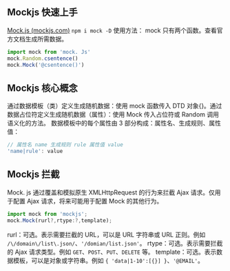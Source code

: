 
## Mockjs 快速上手
[Mock.js (mockjs.com)](http://mockjs.com/examples.html)
`npm i mock -D`
使用方法：
mock 只有两个函数。查看官方文档生成所需数据。
``` ts
import mock from 'mock. Js'
mock.Random.csentence()
mock.Mock('@csentence()')
```

## Mockjs 核心概念
通过数据模板（类）定义生成随机数据：使用 mock 函数传入 DTD 对象{}。通过数据占位符定义生成随机数据（属性）：使用 Mock 传入占位符或 Random 调用语义化的方法。
数据模板中的每个属性由 3 部分构成：属性名、生成规则、属性值：
``` js
// 属性名 name 生成规则 rule 属性值 value
'name|rule': value
```

## Mockjs 拦截
Mock. js 通过覆盖和模拟原生 XMLHttpRequest 的行为来拦截 Ajax 请求。仅用于配置 Ajax 请求，将来可能用于配置 Mock 的其他行为。

```js
import mock from 'mockjs';
mock.Mock(rurl?,rtype:?,template);
```
rurl：可选。表示需要拦截的 URL，可以是 URL 字符串或 URL 正则。例如 `/\/domain\/list\.json/`、`'/domian/list.json'`。
rtype：可选。表示需要拦截的 Ajax 请求类型。例如 `GET`、`POST`、`PUT`、`DELETE` 等。
template：可选。表示数据模板，可以是对象或字符串。例如 `{ 'data|1-10':[{}] }`、`'@EMAIL'`。
